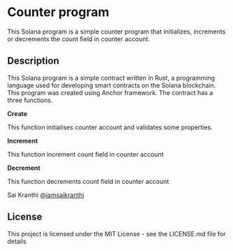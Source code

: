 # Counter program

This Solana program is a simple counter program that initializes, increments or decrements the count field in counter account.
## Description

This Solana program is a simple contract written in Rust, a programming language used for developing smart contracts on the Solana blockchain. This program was created using Anchor framework. The contract has a three functions. 

**Create**

This function initialises counter account and validates some properties.

**Increment**

This function increment count field in counter account

**Decrement**

This function decrements count field in counter account


Sai Kranthi
[@iamsaikranthi](https://twitter.com/iamsaikranthi)


## License

This project is licensed under the MIT License - see the LICENSE.md file for details
